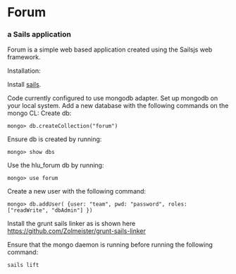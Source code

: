 # Forum
### a Sails application

Forum is a simple web based application created using the Sailsjs web framework.

Installation:

Install [sails](http://sailsjs.org/#!getStarted).

Code currently configured to use mongodb adapter.
Set up mongodb on your local system.
Add a new database with the following commands on the mongo CL:
Create db:
```
mongo> db.createCollection("forum")
```

Ensure db is created by running:
```
mongo> show dbs
```

Use the hlu_forum db by running:
```
mongo> use forum
```

Create a new user with the following command:
```
mongo> db.addUser( {user: "team", pwd: "password", roles: ["readWrite", "dbAdmin"] })
```

Install the grunt sails linker as is shown here https://github.com/Zolmeister/grunt-sails-linker

Ensure that the mongo daemon is running before running the following command:
```
sails lift
```
